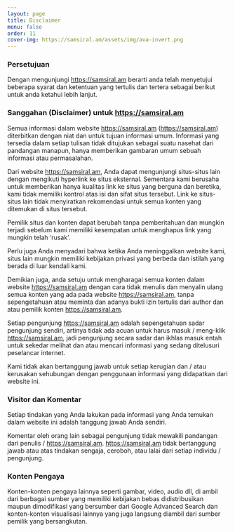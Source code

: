 ```yaml
---
layout: page
title: Disclaimer
menu: false
order: 11
cover-img: https://samsiral.am/assets/img/ava-invert.png
---
```


### Persetujuan

Dengan mengunjungi https://samsiral.am berarti anda telah menyetujui beberapa syarat dan ketentuan yang tertulis dan tertera sebagai berikut untuk anda ketahui lebih lanjut.

### Sanggahan (Disclaimer) untuk https://samsiral.am

Semua informasi dalam website https://samsiral.am (https://samsiral.am) diterbitkan dengan niat dan untuk tujuan informasi umum. Informasi yang tersedia dalam setiap tulisan tidak ditujukan sebagai suatu nasehat dari pandangan manapun, hanya memberikan gambaran umum sebuah informasi atau permasalahan.

Dari website https://samsiral.am, Anda dapat mengunjungi situs-situs lain dengan mengikuti hyperlink ke situs eksternal. Sementara kami berusaha untuk memberikan hanya kualitas link ke situs yang berguna dan beretika, kami tidak memiliki kontrol atas isi dan sifat situs tersebut. Link ke situs-situs lain tidak menyiratkan rekomendasi untuk semua konten yang ditemukan di situs tersebut.

Pemilik situs dan konten dapat berubah tanpa pemberitahuan dan mungkin terjadi sebelum kami memiliki kesempatan untuk menghapus link yang mungkin telah ‘rusak’.

Perlu juga Anda menyadari bahwa ketika Anda meninggalkan website kami, situs lain mungkin memiliki kebijakan privasi yang berbeda dan istilah yang berada di luar kendali kami.

Demikian juga, anda setuju untuk mengharagai semua konten dalam website https://samsiral.am dengan cara tidak menulis dan menyalin ulang semua konten yang ada pada website https://samsiral.am, tanpa sepengetahuan atau meminta dan adanya bukti izin tertulis dari author dan atau pemilik konten https://samsiral.am.

Setiap pengunjung https://samsiral.am adalah sepengetahuan sadar pengunjung sendiri, artinya tidak ada acuan untuk harus masuk / meng-klik https://samsiral.am, jadi pengunjung secara sadar dan ikhlas masuk entah untuk sekedar melihat dan atau mencari informasi yang sedang ditelusuri peselancar internet.

Kami tidak akan bertanggung jawab untuk setiap kerugian dan / atau kerusakan sehubungan dengan penggunaan informasi yang didapatkan dari website ini.

### Visitor dan Komentar

Setiap tindakan yang Anda lakukan pada informasi yang Anda temukan dalam website ini adalah tanggung jawab Anda sendiri.

Komentar oleh orang lain sebagai pengunjung tidak mewakili pandangan dari penulis / https://samsiral.am. https://samsiral.am tidak bertanggung jawab atau atas tindakan sengaja, ceroboh, atau lalai dari setiap individu / pengunjung.

### Konten Pengaya

Konten-konten pengaya lainnya seperti gambar, video, audio dll, di ambil dari berbagai sumber yang memiliki kebijakan bebas didistribusikan maupun dimodifikasi yang bersumber dari Google Advanced Search dan konten-konten visualisasi lainnya yang juga langsung diambil dari sumber pemilik yang bersangkutan.


